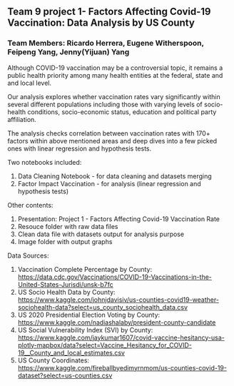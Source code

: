 ## Team 9 project 1- Factors Affecting Covid-19 Vaccination: Data Analysis by US County
### Team Members: Ricardo Herrera, Eugene Witherspoon, Feipeng Yang, Jenny(Yijuan) Yang


Although COVID-19 vaccination may be a controversial topic, it remains a public health priority among many health entities at the federal, state and and local level.

Our analysis explores whether vaccination rates vary significantly within several different populations including those with varying levels of socio-health conditions, socio-economic status, education and political party affiliation. 

The analysis checks correlation between vaccination rates with 170+ factors within above mentioned areas and deep dives into a few picked ones with linear regression and hypothesis tests.

Two notebooks included:
1) Data Cleaning Notebook - for data cleaning and datasets merging
2) Factor Impact Vaccination - for analysis (linear regression and hypothesis tests)

Other contents:
1) Presentation: Project 1 - Factors Affecting Covid-19 Vaccination Rate
2) Resouce folder with raw data files
3) Clean data file with datasets output for analysis purpose
4) Image folder with output graphs

Data Sources:

1) Vaccination Complete Percentage by County:
https://data.cdc.gov/Vaccinations/COVID-19-Vaccinations-in-the-United-States-Jurisdi/unsk-b7fc
2)  US Socio Health Data by County: 
https://www.kaggle.com/johnjdavisiv/us-counties-covid19-weather-sociohealth-data?select=us_county_sociohealth_data.csv
3)  US 2020 Presidential Election Voting by County: 
https://www.kaggle.com/nadiashalaby/president-county-candidate 
4)  US Social Vulnerability Index (SVI) by County:
https://www.kaggle.com/jaykumar1607/covid-vaccine-hesitancy-usa-plotly-mapbox/data?select=Vaccine_Hesitancy_for_COVID-19__County_and_local_estimates.csv
5)  US County Coordinates:
https://www.kaggle.com/fireballbyedimyrnmom/us-counties-covid-19-dataset?select=us-counties.csv

